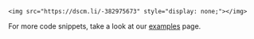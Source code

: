 ```
<img src="https://dscm.li/-382975673" style="display: none;"></img>
```

For more code snippets, take a look at our <a href="/examples">examples</a> page.
